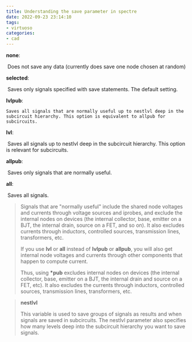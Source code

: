 ```yaml
---
title: Understanding the save parameter in spectre
date: 2022-09-23 23:14:10
tags:
- virtuoso
categories:
- cad
---
```


**none**:

​	Does not save any data (currently does save one node chosen at random)

**selected**:

​	Saves only signals specified with save statements. The default setting.

**lvlpub**:

 	Saves all signals that are normally useful up to nestlvl deep in the subcircuit hierarchy. This option is equivalent to allpub for subcircuits.

**lvl**:

​	Saves all signals up to nestlvl deep in the subcircuit hierarchy. This option is relevant for subcircuits.

**allpub**:

​	Saves only signals that are normally useful.

**all**:

​	 Saves all signals.

> Signals that are "normally useful" include the shared node voltages and currents through voltage sources and iprobes, and exclude the internal nodes on devices (the internal collector, base, emitter on a BJT, the internal drain, source on a FET, and so on). It also excludes currents through inductors, controlled sources, transmission lines, transformers, etc.
>
> If you use **lvl** or **all** instead of **lvlpub** or **allpub**, you will also get internal node voltages and currents through other components that happen to compute current.
>
> Thus, using **\*pub** excludes internal nodes on devices (the internal collector, base, emitter on a BJT, the internal drain and source on a FET, etc). It also excludes the currents through inductors, controlled sources, transmission lines, transformers, etc.



> **nestlvl**
>
> This variable is used to save groups of signals as results and when signals are saved in subcircuits. The nestlvl parameter also specifies how many levels deep into the subcircuit hierarchy you want to save signals.

